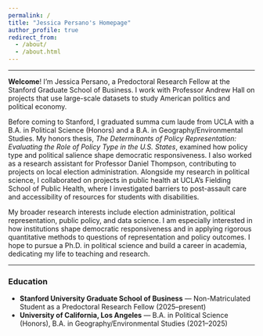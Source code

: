 ```yaml
---
permalink: /
title: "Jessica Persano's Homepage"
author_profile: true
redirect_from: 
  - /about/
  - /about.html
---
```


---

**Welcome**! I’m Jessica Persano, a Predoctoral Research Fellow at the Stanford Graduate School of Business. I work with Professor Andrew Hall on projects that use large-scale datasets to study American politics and political economy.

Before coming to Stanford, I graduated summa cum laude from UCLA with a B.A. in Political Science (Honors) and a B.A. in Geography/Environmental Studies. My honors thesis, *The Determinants of Policy Representation: Evaluating the Role of Policy Type in the U.S. States*, examined how policy type and political salience shape democratic responsiveness. I also worked as a research assistant for Professor Daniel Thompson, contributing to projects on local election administration. Alongside my research in political science, I collaborated on projects in public health at UCLA’s Fielding School of Public Health, where I investigated barriers to post-assault care and accessibility of resources for students with disabilities.  

My broader research interests include election administration, political representation, public policy, and data science. I am especially interested in how institutions shape democratic responsiveness and in applying rigorous quantitative methods to questions of representation and policy outcomes. I hope to pursue a Ph.D. in political science and build a career in academia, dedicating my life to teaching and research.

---

### Education
- **Stanford University Graduate School of Business** — Non-Matriculated Student as a Predoctoral Research Fellow (2025–present)  
- **University of California, Los Angeles** — B.A. in Political Science (Honors), B.A. in Geography/Environmental Studies (2021–2025)  
